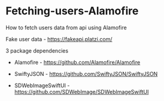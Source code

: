 # Fetching-users-Alamofire
How to fetch users data from api using Alamofire

Fake user data - https://fakeapi.platzi.com/

3 package dependencies
- Alamofire - https://github.com/Alamofire/Alamofire
* SwiftyJSON - https://github.com/SwiftyJSON/SwiftyJSON
+ SDWebImageSwiftUI - https://github.com/SDWebImage/SDWebImageSwiftUI

